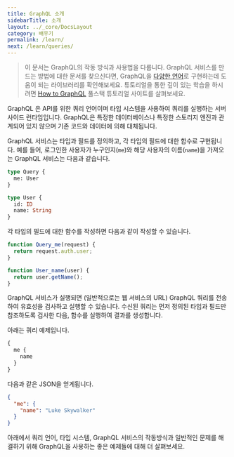 ```yaml
---
title: GraphQL 소개
sidebarTitle: 소개
layout: ../_core/DocsLayout
category: 배우기
permalink: /learn/
next: /learn/queries/
---
```


> 이 문서는 GraphQL의 작동 방식과 사용법을 다룹니다. GraphQL 서비스를 만드는 방법에 대한 문서를 찾으신다면, GraphQL을 [다양한 언어](/code/)로 구현하는데 도움이 되는 라이브러리를 확인해보세요. 튜토리얼을 통한 깊이 있는 학습을 하시려면 [How to GraphQL](https://www.howtographql.com) 풀스택 튜토리얼 사이트를 살펴보세요.

GraphQL 은 API를 위한 쿼리 언어이며 타입 시스템을 사용하여 쿼리를 실행하는 서버사이드 런타임입니다. GraphQL은 특정한 데이터베이스나 특정한 스토리지 엔진과 관계되어 있지 않으며 기존 코드와 데이터에 의해 대체됩니다.

GraphQL 서비스는 타입과 필드를 정의하고, 각 타입의 필드에 대한 함수로 구현됩니다. 예를 들어, 로그인한 사용자가 누구인지(`me`)와 해당 사용자의 이름(`name`)을 가져오는 GraphQL 서비스는 다음과 같습니다.

```graphql
type Query {
  me: User
}

type User {
  id: ID
  name: String
}
```

각 타입의 필드에 대한 함수를 작성하면 다음과 같이 작성할 수 있습니다.

```js
function Query_me(request) {
  return request.auth.user;
}

function User_name(user) {
  return user.getName();
}
```

GraphQL 서비스가 실행되면 (일반적으로는 웹 서비스의 URL) GraphQL 쿼리를 전송하여 유효성을 검사하고 실행할 수 있습니다. 수신된 쿼리는 먼저 정의된 타입과 필드만 참조하도록 검사한 다음, 함수를 실행하여 결과를 생성합니다.

아래는 쿼리 예제입니다.

```graphql
{
  me {
    name
  }
}
```

다음과 같은 JSON을 얻게됩니다.

```json
{
  "me": {
    "name": "Luke Skywalker"
  }
}
```

아래에서 쿼리 언어, 타입 시스템, GraphQL 서비스의 작동방식과 일반적인 문제를 해결하기 위해 GraphQL을 사용하는 좋은 예제들에 대해 더 살펴보세요.